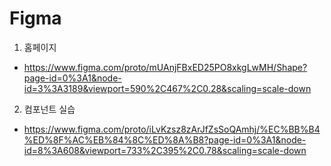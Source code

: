 # Figma

1. 홈페이지
+ https://www.figma.com/proto/mUAnjFBxED25PO8xkgLwMH/Shape?page-id=0%3A1&node-id=3%3A3189&viewport=590%2C467%2C0.28&scaling=scale-down

2. 컴포넌트 실습
+ https://www.figma.com/proto/iLvKzsz8zArJfZsSoQAmhj/%EC%BB%B4%ED%8F%AC%EB%84%8C%ED%8A%B8?page-id=0%3A1&node-id=8%3A608&viewport=733%2C395%2C0.78&scaling=scale-down
